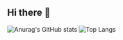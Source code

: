 ## Hi there 👋
![Anurag's GitHub stats](https://github-readme-stats.vercel.app/api?username=Star-Moon-Night)
![Top Langs](https://github-readme-stats.vercel.app/api/top-langs/?username=Star-Moon-Night)
